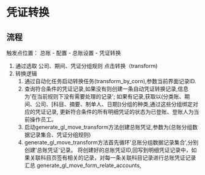 # 凭证转换

## 流程
触发点位置： 总账 - 配置 - 总账设置 - 凭证转换
1. 通过选取 公司、期间、凭证分组规则 点击转换（transform)
2. 转换逻辑
    1. 通过自动化任务启动转换任务(transform_by_corn),参数当前界面记录ID.
    2. 查询符合条件的凭证记录,如果没有则创建一条自动凭证转换记录,信息为'在当前规则下没有需要处理的记录';
       如果有记录,获取以(分类账、期间、公司、[科目、摘要、制单人、日期])分组的种类,通过这些分组绑定对应的凭证记录,
       更新符合条件的所有明细凭证的状态为已登账、登账人为当前操作员工。
    3. 启动generate_gl_move_transform方法创建总账凭证,参数为(总账分组数据记录集合、凭证分组规则)
    4. generate_gl_move_transform方法首先循环'总账分组数据记录集合',分别创建'总账凭证'记录。
       将创建好的总账凭证ID,回写到明细凭证记录中，如果关联科目页签有相关的记录，对每一条关联科目记录进行总账凭证记录汇总
       generate_gl_move_form_relate_accounts,

